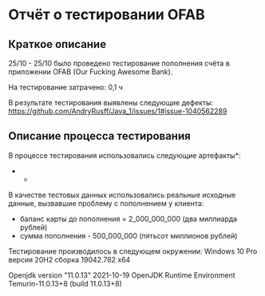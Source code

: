 # Отчёт о тестировании OFAB

## Краткое описание

25/10 - 25/10 было проведено тестирование пополнения счёта в приложении OFAB (Our Fucking Awesome Bank).

На тестирование затрачено: 0,1 ч

В результате тестирования выявлены следующие дефекты:
https://github.com/AndryRusff/Java_1/issues/1#issue-1040562289

## Описание процесса тестирования

В процессе тестирования использовались следующие артефакты*:
* -

В качестве тестовых данных использовались реальные исходные данные, вызвавшие проблему с пополнением у клиента:
* баланс карты до пополнения = 2_000_000_000 (два миллиарда рублей)
* сумма пополнения - 500_000_000 (пятьсот миллионов рублей)

Тестирование производилось в следующем окружении:
Windows 10 Pro версия 20H2 сборка 19042.782 x64

Openjdk version "11.0.13" 2021-10-19
OpenJDK Runtime Environment Temurin-11.0.13+8 (build 11.0.13+8)